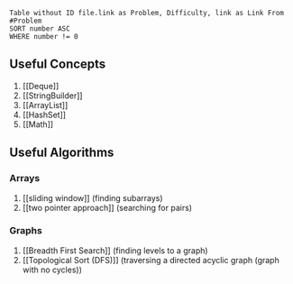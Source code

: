 ```dataview
Table without ID file.link as Problem, Difficulty, link as Link From #Problem
SORT number ASC
WHERE number != 0
```


## Useful Concepts
1. [[Deque]]
2. [[StringBuilder]]
3. [[ArrayList]]
4. [[HashSet]]
5. [[Math]]
	
## Useful Algorithms
### Arrays
1. [[sliding window]] (finding subarrays)
2. [[two pointer approach]] (searching for pairs)
### Graphs
1. [[Breadth First Search]] (finding levels to a graph)
2. [[Topological Sort (DFS)]] (traversing a directed acyclic graph (graph with no cycles))

